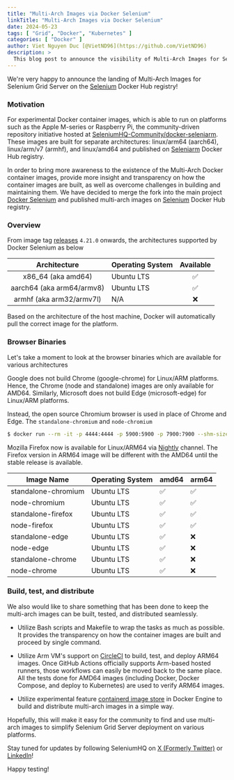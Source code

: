```yaml
---
title: "Multi-Arch Images via Docker Selenium"
linkTitle: "Multi-Arch Images via Docker Selenium"
date: 2024-05-23
tags: [ "Grid", "Docker", "Kubernetes" ]
categories: [ "Docker" ]
author: Viet Nguyen Duc [@VietND96](https://github.com/VietND96)
description: >
  This blog post to announce the visibility of Multi-Arch Images for Selenium Grid Server on official Selenium Docker Hub registry.
---
```


We're very happy to announce the landing of Multi-Arch Images for Selenium Grid Server on
the [Selenium](https://hub.docker.com/r/selenium/) Docker Hub registry!

### Motivation

For experimental Docker container images, which is able to run on platforms such as the Apple M-series or Raspberry Pi,
the community-driven repository initiative hosted
at [SeleniumHQ-Community/docker-seleniarm](https://github.com/seleniumhq-community/docker-seleniarm). These images are
built for separate architectures: linux/arm64 (aarch64), linux/arm/v7 (armhf), and linux/amd64 and published
on [Seleniarm](https://hub.docker.com/u/seleniarm) Docker Hub registry.

In order to bring more awareness to the existence of the Multi-Arch Docker container images, provide more insight and
transparency on how the container images are built, as well as overcome challenges in building and maintaining them. We
have decided to merge the fork into the main project [Docker Selenium](https://github.com/SeleniumHQ/docker-selenium)
and
published multi-arch images on [Selenium](https://hub.docker.com/r/selenium/) Docker Hub registry.

### Overview

From image tag [releases](https://github.com/SeleniumHQ/docker-selenium/releases) `4.21.0` onwards, the architectures
supported by Docker Selenium as below

|       Architecture        | Operating System | Available |
|:-------------------------:|------------------|:---------:|
|    x86_64 (aka amd64)     | Ubuntu LTS       |     ✅     |
| aarch64 (aka arm64/armv8) | Ubuntu LTS       |     ✅     |
| armhf (aka arm32/armv7l)  | N/A              |     ❌     |

Based on the architecture of the host machine, Docker will automatically pull the correct image for the platform.

### Browser Binaries

Let's take a moment to look at the browser binaries which are available for various architectures

Google does not build Chrome (google-chrome) for Linux/ARM platforms. Hence, the Chrome (node and standalone) images are
only available for AMD64. Similarly, Microsoft does not build Edge (microsoft-edge) for Linux/ARM platforms.

Instead, the open source Chromium browser is used in place of Chrome and Edge. The `standalone-chromium` and `node-chromium`

```bash
$ docker run --rm -it -p 4444:4444 -p 5900:5900 -p 7900:7900 --shm-size 2g selenium/standalone-chromium:latest
```

Mozilla Firefox now is available for Linux/ARM64
via [Nightly](https://blog.nightly.mozilla.org/2024/04/19/firefox-nightly-now-available-for-linux-on-arm64/) channel.
The Firefox version in ARM64 image will be different with the AMD64 until the stable release is available.

| Image Name          | Operating System | amd64 | arm64 |
|---------------------|------------------|-------|-------|
| standalone-chromium | Ubuntu LTS       | ✅     | ✅     |
| node-chromium       | Ubuntu LTS       | ✅     | ✅     |
| standalone-firefox  | Ubuntu LTS       | ✅     | ✅     |
| node-firefox        | Ubuntu LTS       | ✅     | ✅     |
| standalone-edge     | Ubuntu LTS       | ✅     | ❌     |
| node-edge           | Ubuntu LTS       | ✅     | ❌     |
| standalone-chrome   | Ubuntu LTS       | ✅     | ❌     |
| node-chrome         | Ubuntu LTS       | ✅     | ❌     |

### Build, test, and distribute

We also would like to share something that has been done to keep the multi-arch images can be built, tested, and
distributed seamlessly.

- Utilize Bash scripts and Makefile to wrap the tasks as much as possible. It provides the transparency on how the
container images are built and proceed by single command.

- Utilize Arm VM's support on [CircleCI](https://app.circleci.com/pipelines/github/SeleniumHQ/docker-selenium) to build,
test, and deploy ARM64 images. Once GitHub Actions officially supports Arm-based hosted runners, those workflows can
easily be moved back to the same place. All the tests done for AMD64 images (including Docker, Docker Compose, and
deploy to Kubernetes) are used to verify ARM64 images.

- Utilize experimental feature [containerd image store](https://docs.docker.com/storage/containerd/) in Docker Engine to
build and distribute multi-arch images in a simple way.

Hopefully, this will make it easy for the community to find and use multi-arch images to simplify Selenium Grid Server
deployment on various platforms.

Stay tuned for updates by following SeleniumHQ on [X (Formerly Twitter)](https://twitter.com/seleniumhq)
or [LinkedIn](https://www.linkedin.com/company/selenium/)!

Happy testing!
